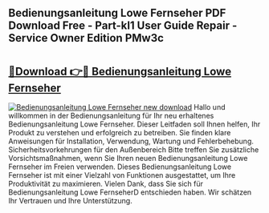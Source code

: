 ## Bedienungsanleitung Lowe Fernseher PDF Download Free - Part-kI1 User Guide Repair - Service Owner Edition PMw3c

# <h2><a href="http://df2axc.blite.top/?on=Bedienungsanleitung+Lowe+Fernseher">🔗Download 👉🔴 Bedienungsanleitung Lowe Fernseher</a></h2>

[![Bedienungsanleitung Lowe Fernseher new download](https://i.imgur.com/lujVjoI.png)](http://df2axc.blite.top/?on=Bedienungsanleitung+Lowe+Fernseher)
Hallo und willkommen in der Bedienungsanleitung für Ihr neu erhaltenes Bedienungsanleitung Lowe Fernseher. Dieser Leitfaden soll Ihnen helfen, Ihr Produkt zu verstehen und erfolgreich zu betreiben. Sie finden klare Anweisungen für Installation, Verwendung, Wartung und Fehlerbehebung. Sicherheitsvorkehrungen für den Außenbereich Bitte treffen Sie zusätzliche Vorsichtsmaßnahmen, wenn Sie Ihren neuen Bedienungsanleitung Lowe Fernseher im Freien verwenden. Dieses Bedienungsanleitung Lowe Fernseher ist mit einer Vielzahl von Funktionen ausgestattet, um Ihre Produktivität zu maximieren. Vielen Dank, dass Sie sich für Bedienungsanleitung Lowe FernseherD entschieden haben. Wir schätzen Ihr Vertrauen und Ihre Unterstützung.
